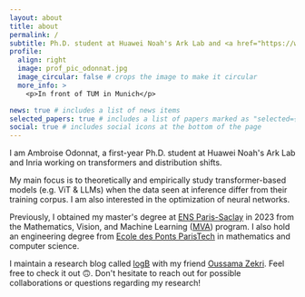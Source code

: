 ```yaml
---
layout: about
title: about
permalink: /
subtitle: Ph.D. student at Huawei Noah's Ark Lab and <a href="https://www.inria.fr/en">Inria</a>. <br\> Jointly supervised by <a href="https://ievred.github.io/">Ievgen Redko</a>, <a href="https://rtavenar.github.io/research/bio.html">Romain Tavenard</a>, <a href="https://people.irisa.fr/Laetitia.Chapel/">Laetitia Chapel</a>.
profile:
  align: right
  image: prof_pic_odonnat.jpg
  image_circular: false # crops the image to make it circular
  more_info: >
    <p>In front of TUM in Munich</p>

news: true # includes a list of news items
selected_papers: true # includes a list of papers marked as "selected={true}"
social: true # includes social icons at the bottom of the page
---
```


I am Ambroise Odonnat, a first-year Ph.D. student at Huawei Noah's Ark Lab and Inria working on transformers and distribution shifts.

My main focus is to theoretically and empirically study transformer-based models (e.g. ViT & LLMs) when the data seen at inference differ from their training corpus. I am also interested in the optimization of neural networks. 

Previously, I obtained my master's degree at [ENS Paris-Saclay](https://ens-paris-saclay.fr/) in 2023 from the Mathematics, Vision, and Machine Learning ([MVA](https://www.master-mva.com/)) program. I also hold an engineering degree from [Ecole des Ponts ParisTech](https://en.wikipedia.org/wiki/%C3%89cole_des_ponts_ParisTech) in mathematics and computer science. 

I maintain a research blog called <a href="https://logb-research.github.io/">logB<a/>  with my friend <a href="https://www.oussamazekri.fr/">Oussama Zekri<a/>. Feel free to check it out 🙃. Don't hesitate to reach out for possible collaborations or questions regarding my research!


